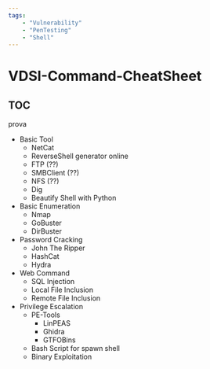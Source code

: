 ```yaml
---
tags:
    - "Vulnerability" 
    - "PenTesting"
    - "Shell"
---
```


# VDSI-Command-CheatSheet

## TOC
prova
- Basic Tool
    - NetCat
    - ReverseShell generator online
    - FTP (??)
    - SMBClient (??)
    - NFS (??)
    - Dig
    - Beautify Shell with Python
- Basic Enumeration
    - Nmap
    - GoBuster
    - DirBuster 
- Password Cracking
    - John The Ripper
    - HashCat
    - Hydra
- Web Command
    - SQL Injection
    - Local File Inclusion
    - Remote File Inclusion
- Privilege Escalation
    - PE-Tools
        - LinPEAS
        - Ghidra
        - GTFOBins
    - Bash Script for spawn shell
    - Binary Exploitation
